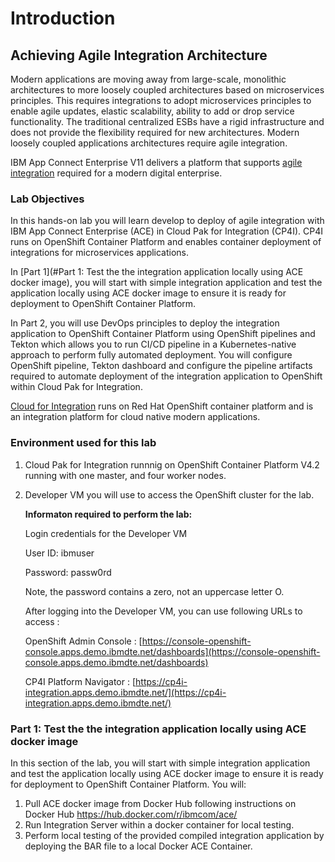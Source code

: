 # Introduction

## Achieving Agile Integration Architecture

Modern applications are moving away from large-scale, monolithic architectures to more loosely coupled architectures based on microservices principles. This requires integrations to adopt microservices principles to enable agile updates, elastic scalability, ability to add or drop service functionality. The traditional centralized ESBs have a rigid infrastructure and does not provide the flexibility required for new architectures. Modern loosely coupled applications architectures require agile integration. 

IBM App Connect Enterprise V11 delivers a platform that supports [agile integration](https://www.ibm.com/cloud/integration/agile-integration) required for a modern digital enterprise. 

### Lab Objectives

In this hands-on lab you will learn develop to deploy of agile integration with IBM App Connect Enterprise (ACE) in Cloud Pak for Integration (CP4I). CP4I runs on OpenShift Container Platform and enables container deployment of integrations for microservices applications.  

In [Part 1](#Part 1: Test the the integration application locally using ACE docker image), you will start with simple integration application and test the application locally using ACE docker image to ensure it is ready for deployment to OpenShift Container Platform. 

In Part 2, you will use DevOps principles to deploy the integration application to OpenShift Container Platform using OpenShift pipelines and Tekton which allows you to run CI/CD pipeline in a Kubernetes-native approach to perform fully automated deployment. You will configure OpenShift pipeline, Tekton dashboard and configure the pipeline artifacts required to automate deployment of the integration application to OpenShift within Cloud Pak for Integration. 

[Cloud for Integration](https://www.ibm.com/cloud/cloud-pak-for-integration) runs on Red Hat OpenShift container platform and is an integration platform for cloud native modern applications. 

### Environment used for this lab

1. Cloud Pak for Integration runnnig on OpenShift Container Platform V4.2 running with one master, and four worker nodes. 
2. Developer VM you will use to access the OpenShift cluster for the lab. 


	**Informaton required to perform the lab:** 
		
	Login credentials for the Developer VM
		
	User ID: ibmuser
		
	Password: passw0rd
		
	Note, the password contains a zero, not an uppercase letter O.
	
	After logging into the Developer VM, you can use following URLs to access :
		OpenShift Admin Console : [https://console-openshift-console.apps.demo.ibmdte.net/dashboards](https://console-openshift-console.apps.demo.ibmdte.net/dashboards)
			CP4I Platform Navigator : [https://cp4i-integration.apps.demo.ibmdte.net/](https://cp4i-integration.apps.demo.ibmdte.net/)


### Part 1: Test the the integration application locally using ACE docker image


In this section of the lab, you will start with simple integration application and test the application locally using ACE docker image to ensure it is ready for deployment to OpenShift Container Platform. You will: 

1. Pull ACE docker image from Docker Hub following instructions on Docker Hub https://hub.docker.com/r/ibmcom/ace/
2. Run Integration Server within a docker container for local testing.
3. Perform local testing of the provided compiled integration application by deploying the BAR file to a local Docker ACE Container. 






